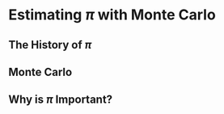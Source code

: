 # Estimating $\pi$ with Monte Carlo

## The History of $\pi$
<!-- $\pi$ is a value that has been known for around 4000 years. -->

## Monte Carlo
## Why is $\pi$ Important?